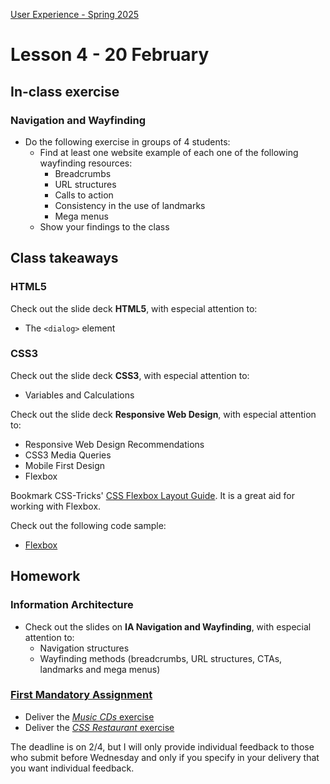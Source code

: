 [User Experience - Spring 2025](https://github.com/arturomorarioja-kea/WD_UX_F25/blob/main/README.md)

# Lesson 4 - 20 February

## In-class exercise

### Navigation and Wayfinding
- Do the following exercise in groups of 4 students:
  - Find at least one website example of each one of the following wayfinding resources:
    - Breadcrumbs
    - URL structures
    - Calls to action
    - Consistency in the use of landmarks
    - Mega menus
  - Show your findings to the class

## Class takeaways

### HTML5
Check out the slide deck **HTML5**, with especial attention to:
- The `<dialog>` element

### CSS3
Check out the slide deck **CSS3**, with especial attention to:
- Variables and Calculations

Check out the slide deck **Responsive Web Design**, with especial attention to:
- Responsive Web Design Recommendations
- CSS3 Media Queries
- Mobile First Design
- Flexbox

Bookmark CSS-Tricks' [CSS Flexbox Layout Guide](https://css-tricks.com/snippets/css/a-guide-to-flexbox/). It is a great aid for working with Flexbox.
 
Check out the following code sample:
- [Flexbox](https://github.com/arturomorarioja/css_flexbox)

## Homework

### Information Architecture
- Check out the slides on **IA Navigation and Wayfinding**, with especial attention to:
  - Navigation structures
  - Wayfinding methods (breadcrumbs, URL structures, CTAs, landmarks and mega menus)

### [First Mandatory Assignment](https://kea-fronter.itslearning.com/LearningToolElement/ViewLearningToolElement.aspx?LearningToolElementId=1344451)
- Deliver the [*Music CDs* exercise](https://kea-fronter.itslearning.com/LearningToolElement/ViewLearningToolElement.aspx?LearningToolElementId=1344535)
- Deliver the [*CSS Restaurant* exercise](https://kea-fronter.itslearning.com/LearningToolElement/ViewLearningToolElement.aspx?LearningToolElementId=1344462)

The deadline is on 2/4, but I will only provide individual feedback to those who submit before Wednesday and only if you specify in your delivery that you want individual feedback.
